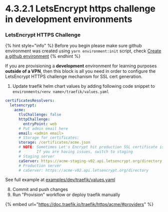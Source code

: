 # 4.3.2.1 LetsEncrypt https challenge in development environments

### LetsEncrypt HTTPS Challenge

{% hint style="info" %}
Before you begin please make sure github environment was created using `yarn environment:init` script, check [Create a github environment](../4.3.4-create-a-github-environment/README.md)
{% endhint %}

If you are provisioning a **development** environment for learning purposes **outside of a VPN**, then this block is all you need in order to configure the LetsEncrypt HTTPS challenge mechanism for SSL cert generation.

1. Update traefik helm chart values by adding following code snippet to `environments/<env name>/traefik/values.yaml`
```yaml
certificatesResolvers:
  letsencrypt:
    acme:
      tlsChallenge: false
      httpChallenge:
        entryPoint: web
      # Put admin email here
      email: <admin email>
      # Storage for certificates:
      storage: /certificates/acme.json
      # NOTE: Sometimes Let's Encrypt hit production SSL certificate issuing limits
      #       If you are having issues, switch to staging
      # Staging server
      caServer: https://acme-staging-v02.api.letsencrypt.org/directory
      # Production server
      # caServer: https://acme-v02.api.letsencrypt.org/directory
```

See full example at [examples/dev/traefik/values.yaml](https://github.com/opencrvs/infrastructure/blob/develop/examples/dev/traefik/values.yaml)

8. Commit and push changes
9. Run "Provision" workflow or deploy traefik manually

{% embed url="https://doc.traefik.io/traefik/https/acme/#providers" %}
